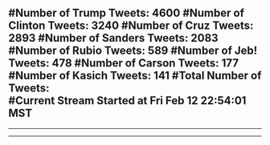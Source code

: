 #Number of Trump Tweets: 4600
#Number of Clinton Tweets: 3240
#Number of Cruz Tweets: 2893
#Number of Sanders Tweets: 2083
#Number of Rubio Tweets: 589
#Number of Jeb! Tweets: 478
#Number of Carson Tweets: 177
#Number of Kasich Tweets: 141
#Total Number of Tweets:  
#Current Stream Started at Fri Feb 12 22:54:01 MST
---
---
---
